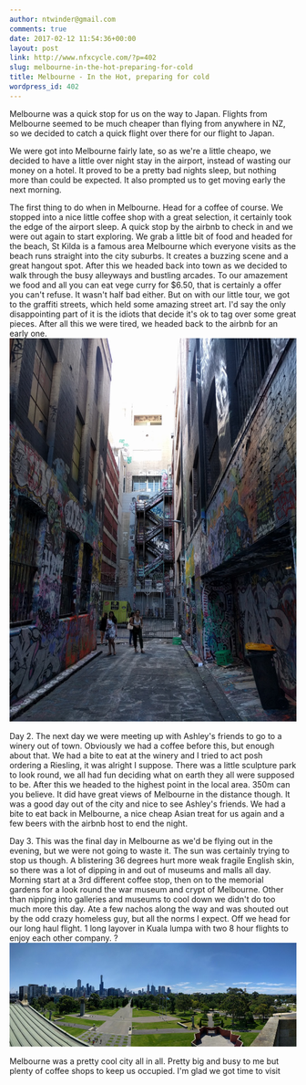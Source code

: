 ```yaml
---
author: ntwinder@gmail.com
comments: true
date: 2017-02-12 11:54:36+00:00
layout: post
link: http://www.nfxcycle.com/?p=402
slug: melbourne-in-the-hot-preparing-for-cold
title: Melbourne - In the Hot, preparing for cold
wordpress_id: 402
---
```


Melbourne was a quick stop for us on the way to Japan. Flights from Melbourne seemed to be much cheaper than flying from anywhere in NZ, so we decided to catch a quick flight over there for our flight to Japan.

We were got into Melbourne fairly late, so as we're a little cheapo, we decided to have a little over night stay in the airport, instead of wasting our money on a hotel.  It proved to be a pretty bad nights sleep, but nothing more than could be expected. It also prompted us to get moving early the next morning.

The first thing to do when in Melbourne. Head for a coffee of course. We stopped into a nice little coffee shop with a great selection, it certainly took the edge of the airport sleep.  A quick stop by the airbnb to check in and we were out again to start exploring. We grab a little bit of food and headed for the beach, St Kilda is a famous area Melbourne which everyone visits as the beach runs straight into the city suburbs. It creates a buzzing scene and a great hangout spot. After this we headed back into town as we decided to walk through the busy alleyways and bustling arcades. To our amazement we food and all you can eat vege curry for $6.50, that is certainly a offer you can't refuse. It wasn't half bad either. But on with our little tour, we got to the graffiti streets, which held some amazing street art. I'd say the only disappointing part of it is the idiots that decide it's ok to tag over some great pieces.  After all this we were tired, we headed back to the airbnb for an early one.
![Image](/assets/images/48.jpg)

Day 2. The next day we were meeting up with Ashley's friends to go to a winery out of town.  Obviously we had a coffee before this, but enough about that. We had a bite to eat at the winery and I tried to act posh ordering a Riesling, it was alright I suppose. There was a little sculpture park to look round, we all had fun deciding what on earth they all were supposed to be.  After this we headed to the highest point in the local area. 350m can you believe. It did have great views of Melbourne in the distance though.  It was a good day out of the city and nice to see Ashley's friends. We had a bite to eat back in Melbourne, a nice cheap Asian treat for us again and a few beers with the airbnb host to end the night.

Day 3. This was the final day in Melbourne as we'd be flying out in the evening, but we were not going to waste it.  The sun was certainly trying to stop us though. A blistering 36 degrees hurt more weak fragile English skin, so there was a lot of dipping in and out of museums and malls all day. Morning start at a 3rd different coffee stop, then on to the memorial gardens for a look round the war museum and crypt of Melbourne. Other than nipping into galleries and museums to cool down we didn't do too much more this day.  Ate a few nachos along the way and was shouted out by the odd crazy homeless guy, but all the norms I expect.  Off we head for our long haul flight. 1 long layover in Kuala lumpa with two 8 hour flights to enjoy each other company. ?
![Image](/assets/images/49.jpg)

Melbourne was a pretty cool city all in all.  Pretty big and busy to me but plenty of coffee shops to keep us occupied. I'm glad we got time to visit
